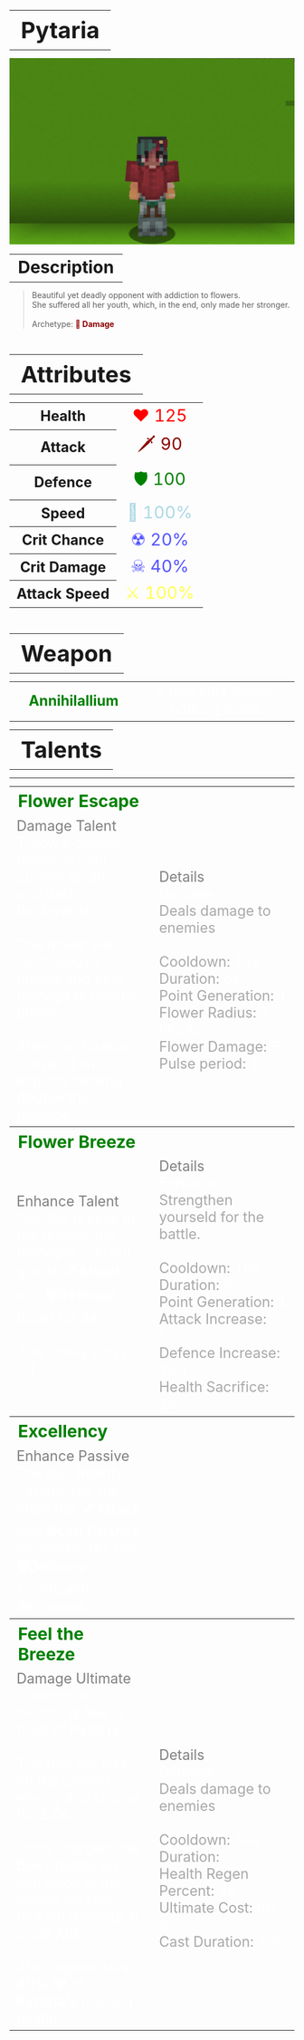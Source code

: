 <table style="width: 100%">
    <tr>
        <th style="text-align: center;font-size: 40px">Pytaria</th>
    </tr>
</table>

![Pytaria Selfie](Pytaria.png)

<table style="width: 100%">
    <tr>
        <th style="text-align: center;font-size: 30px;padding-top:2%">Description</th>
    </tr>
</table>

>Beautiful yet deadly opponent with addiction to flowers.<br>She suffered all her youth, which, in the end, only made her stronger.
<br><br>Archetype: <span style="color:darkred"> <b>💢 Damage</b></span>


<br>
<table style="width: 100%">
    <tr>
        <th style="text-align: center;font-size: 40px">Attributes</th>
    </tr>
</table>
<table style="width: 100%;">
  <tr>
    <th style="text-align: center;font-size: 25px">Health</th>
    <td style="text-align: center;color:red;font-size: 30px">♥ 125</td>
  </tr>
    <th style="text-align: center;font-size: 25px">Attack</th>
    <td style="text-align: center;color:darkred;font-size: 30px">🗡 90</td>
  <tr>
    <th style="text-align: center;font-size: 25px">Defence</th>
    <td style="text-align: center;color:green;font-size: 30px">🛡 100</td>
  </tr>
  <tr>
    <th style="text-align: center;font-size: 25px">Speed</th>
    <td style="text-align: center;color:red;font-size: 30px">
        <span style="color:lightblue">🌊 100%
    </td>
  </tr>
  <tr>
    <th style="text-align: center;font-size: 25px">Crit Chance</th>
    <td style="text-align: center;color:red;font-size: 30px">
        <span style="color:#5555ff">☢ 20%
    </td>
  </tr>
  <tr>
    <th style="text-align: center;font-size: 25px">Crit Damage</th>
    <td style="text-align: center;color:red;font-size: 30px">
        <span style="color:#5555ff">☠ 40%
    </td>
  </tr>
  <tr>
    <th style="text-align: center;font-size: 25px">Attack Speed</th>
    <td style="text-align: center;color:red;font-size: 30px">
        <span style="color:#ffff55">⚔ 100%
    </td>
  </tr>
</table>
<br>

<table style="width: 100%">
    <tr>
        <th style="text-align: center;font-size: 40px">Weapon</th>
    </tr>
</table>
<table style="width: 100%">
    <tr>
        <td style="text-align: center;font-size: 25px;color:green"><b>Annihilallium</b>
        </td>
        <td style="text-align: center;font-size: 25px;width:55%;color:white">A beautiful flower, nothing more.
        </td>
    </tr>
</table>

<table style="width: 100%">
    <tr>
        <th style="text-align: center;font-size: 40px">Talents</th>
    </tr>
</table>

---
<table style="width: 100%;">
  <tr>
    <th style="text-align: left;font-size: 30px;color:green">Flower Escape</th>
    <th></th>
  </tr>
  <tr>
    <td style="text-align: left;color:gray;font-size: 25px">
        Damage Talent
        <br>
        <span style="color:white">
            Throw a deadly flower at your current location and dash backwards
            <br><br>The flower will continuously pu8lse and deal damage to nearby players
            <br><br>After the duration is over, it will explode dealing 
            <b>double</b>
            the damage.
        </span>
    </td>
    <td style="text-align: left;color:gray;font-size: 25px;width:50%">
        Details
        <br>
        <span style="color:darkgray">
            <span style="color:white">Damage</span>
            <br>
                Deals damage to enemies
            <br>
            <br>Cooldown: <span style="color:white">12s</span>
            <br>Duration: <span style="color:white">6s</span>
            <br>Point Generation: <span style="color:white">1</span>
            <br>Flower Radius: <span style="color:white">2.5 blocks</span>
            <br>Flower Damage: <span style="color:white">5</span>
            <br>Pulse period: <span style="color:white">1s</span>
        </span>
    </td>
  </tr>

  <tr>
    <th style="text-align: left;font-size: 30px;color:green">Flower Breeze</th>
    <th></th>
  </tr>
  <tr>
    <td style="text-align: left;color:gray;font-size: 25px">
        Enhance Talent
        <br>
        <span style="color:white">
            Feel the breeze of the flowers tha damages you but grants
            <b>🗡Attack</b> and 
            <b>🛡Defence</b> boost for <b>4s</b>.
            <br><br><i>This ability can't kill</i>
        </span>
    </td>
    <td style="text-align: left;color:gray;font-size: 25px;width:50%">
        Details
        <br>
        <span style="color:darkgray">
            <span style="color:white">Enhance</span>
            <br>
                Strengthen yourseld for the battle.
            <br>
            <br>Cooldown: <span style="color:white">16s</span>
            <br>Duration: <span style="color:white">4s</span>
            <br>Point Generation: <span style="color:white">1</span>
            <br>Attack Increase: <span style="color:white">50</span>
            <br>Defence Increase: <span style="color:white">150</span>
            <br>Health Sacrifice: <span style="color:white">15</span>
        </span>
    </td>
  </tr>

  <tr>
    <th style="text-align: left;font-size: 30px;color:green">Excellency</th>
    <th></th>
  </tr>
  <tr>
    <td style="text-align: left;color:gray;font-size: 25px">
        Enhance Passive
        <br>
        <span style="color:white">
            The less <b>health</b> Pytaria has, the more her 
            <b>🗡Attack</b> and 
            <b>☢Crit Chance</b> increases. But her <b>🛡Defence</b> significantly decreases. 
        </span>
    </td>
  </tr>

  <tr>
    <th style="text-align: left;font-size: 30px;color:green">Feel the Breeze</th>
    <th></th>
  </tr>
  <tr>
    <td style="text-align: left;color:gray;font-size: 25px">
        Damage Ultimate
        <br>
        <span style="color:white">
            Summon a blooming 
            <b">Bee</b> in front of 
            <b>Pytaria.</b><br><br>
            The Bee will lock on the closest enemy and charge for
            <b>2.5s.</b> <br><br>
            Once charged, the 
            <b>Bee</b> creates an explosion at the locked location, dealing damage in small 
            <b>AoE</b>.<br><br>
            Also regenerates <b>40% ♥</b> of <b>Pytaria's</b> missing health.
        </span>
    </td>
    <td style="text-align: left;color:gray;font-size: 25px;width:50%">
        Details
        <br>
        <span style="color:darkgray">
            <span style="color:white">Damage</span>
            <br>
                Deals damage to enemies
            <br>
            <br>Cooldown: <span style="color:white">50s</span>
            <br>Duration: <span style="color:white">3s</span>
            <br>Health Regen Percent: <span style="color:white">40</span>
            <br>Ultimate Cost: <span style="color:white">60 ※</span>
            <br>Cast Duration: <span style="color:white">2.5s</span>
        </span>
    </td>
  </tr>
</table>